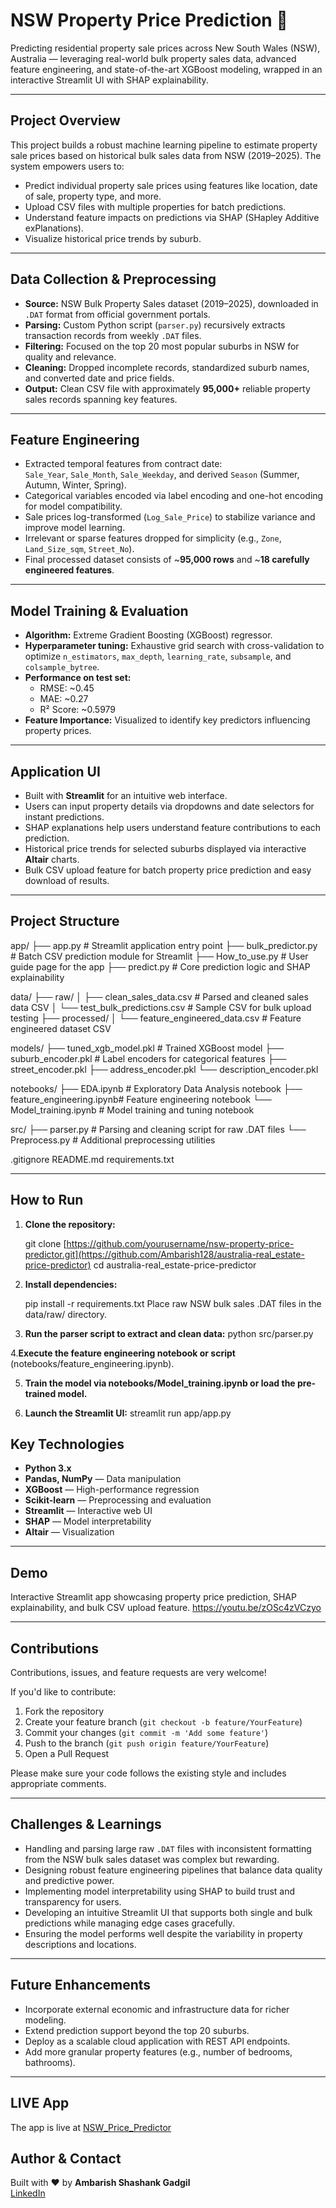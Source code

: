 # NSW Property Price Prediction 🏡

Predicting residential property sale prices across New South Wales (NSW), Australia — leveraging real-world bulk property sales data, advanced feature engineering, and state-of-the-art XGBoost modeling, wrapped in an interactive Streamlit UI with SHAP explainability.

---

## Project Overview

This project builds a robust machine learning pipeline to estimate property sale prices based on historical bulk sales data from NSW (2019–2025). The system empowers users to:

- Predict individual property sale prices using features like location, date of sale, property type, and more.
- Upload CSV files with multiple properties for batch predictions.
- Understand feature impacts on predictions via SHAP (SHapley Additive exPlanations).
- Visualize historical price trends by suburb.

---

## Data Collection & Preprocessing

- **Source:** NSW Bulk Property Sales dataset (2019–2025), downloaded in `.DAT` format from official government portals.
- **Parsing:** Custom Python script (`parser.py`) recursively extracts transaction records from weekly `.DAT` files.
- **Filtering:** Focused on the top 20 most popular suburbs in NSW for quality and relevance.
- **Cleaning:** Dropped incomplete records, standardized suburb names, and converted date and price fields.
- **Output:** Clean CSV file with approximately **95,000+** reliable property sales records spanning key features.

---

## Feature Engineering

- Extracted temporal features from contract date:  
  `Sale_Year`, `Sale_Month`, `Sale_Weekday`, and derived `Season` (Summer, Autumn, Winter, Spring).
- Categorical variables encoded via label encoding and one-hot encoding for model compatibility.
- Sale prices log-transformed (`Log_Sale_Price`) to stabilize variance and improve model learning.
- Irrelevant or sparse features dropped for simplicity (e.g., `Zone`, `Land_Size_sqm`, `Street_No`).
- Final processed dataset consists of ~**95,000 rows** and ~**18 carefully engineered features**.

---

## Model Training & Evaluation

- **Algorithm:** Extreme Gradient Boosting (XGBoost) regressor.
- **Hyperparameter tuning:** Exhaustive grid search with cross-validation to optimize `n_estimators`, `max_depth`, `learning_rate`, `subsample`, and `colsample_bytree`.
- **Performance on test set:**  
  - RMSE: ~0.45  
  - MAE: ~0.27  
  - R² Score: ~0.5979
- **Feature Importance:** Visualized to identify key predictors influencing property prices.

---

## Application UI

- Built with **Streamlit** for an intuitive web interface.
- Users can input property details via dropdowns and date selectors for instant predictions.
- SHAP explanations help users understand feature contributions to each prediction.
- Historical price trends for selected suburbs displayed via interactive **Altair** charts.
- Bulk CSV upload feature for batch property price prediction and easy download of results.

---

## Project Structure
app/
├── app.py # Streamlit application entry point
├── bulk_predictor.py # Batch CSV prediction module for Streamlit
├── How_to_use.py # User guide page for the app
├── predict.py # Core prediction logic and SHAP explainability

data/
├── raw/
│ ├── clean_sales_data.csv # Parsed and cleaned sales data CSV
│ └── test_bulk_predictions.csv # Sample CSV for bulk upload testing
├── processed/
│ └── feature_engineered_data.csv # Feature engineered dataset CSV

models/
├── tuned_xgb_model.pkl # Trained XGBoost model
├── suburb_encoder.pkl # Label encoders for categorical features
├── street_encoder.pkl
├── address_encoder.pkl
└── description_encoder.pkl

notebooks/
├── EDA.ipynb # Exploratory Data Analysis notebook
├── feature_engineering.ipynb# Feature engineering notebook
└── Model_training.ipynb # Model training and tuning notebook

src/
├── parser.py # Parsing and cleaning script for raw .DAT files
└── Preprocess.py # Additional preprocessing utilities

.gitignore
README.md
requirements.txt

---

## How to Run

1. **Clone the repository:**
      
   git clone [https://github.com/yourusername/nsw-property-price-predictor.git](https://github.com/Ambarish128/australia-real_estate-price-predictor)
   cd australia-real_estate-price-predictor
  
2. **Install dependencies:**
    
    pip install -r requirements.txt
    Place raw NSW bulk sales .DAT files in the data/raw/ directory.

3. **Run the parser script to extract and clean data:**
     python src/parser.py
   
  4.**Execute the feature engineering notebook or script** (notebooks/feature_engineering.ipynb).

5. **Train the model via notebooks/Model_training.ipynb or load the pre-trained model.**

6. **Launch the Streamlit UI:**
      streamlit run app/app.py

## Key Technologies

- **Python 3.x**  
- **Pandas, NumPy** — Data manipulation  
- **XGBoost** — High-performance regression  
- **Scikit-learn** — Preprocessing and evaluation  
- **Streamlit** — Interactive web UI  
- **SHAP** — Model interpretability  
- **Altair** — Visualization  

---

## Demo

Interactive Streamlit app showcasing property price prediction, SHAP explainability, and bulk CSV upload feature.
https://youtu.be/zOSc4zVCzyo

---

## Contributions

Contributions, issues, and feature requests are very welcome!

If you'd like to contribute:

1. Fork the repository  
2. Create your feature branch (`git checkout -b feature/YourFeature`)  
3. Commit your changes (`git commit -m 'Add some feature'`)  
4. Push to the branch (`git push origin feature/YourFeature`)  
5. Open a Pull Request  

Please make sure your code follows the existing style and includes appropriate comments.

---

## Challenges & Learnings

- Handling and parsing large raw `.DAT` files with inconsistent formatting from the NSW bulk sales dataset was complex but rewarding.  
- Designing robust feature engineering pipelines that balance data quality and predictive power.  
- Implementing model interpretability using SHAP to build trust and transparency for users.  
- Developing an intuitive Streamlit UI that supports both single and bulk predictions while managing edge cases gracefully.  
- Ensuring the model performs well despite the variability in property descriptions and locations.  

---

## Future Enhancements

- Incorporate external economic and infrastructure data for richer modeling.  
- Extend prediction support beyond the top 20 suburbs.  
- Deploy as a scalable cloud application with REST API endpoints.  
- Add more granular property features (e.g., number of bedrooms, bathrooms).  

---
## LIVE App
The app is live at [NSW_Price_Predictor](https://australia-realestate-price-predictor-7fjkl86kcsomc5zx96fh46.streamlit.app/)

## Author & Contact

Built with ❤️ by **Ambarish Shashank Gadgil**  
[LinkedIn](https://www.linkedin.com/in/ambarish-gadgil-484b9a203/)


